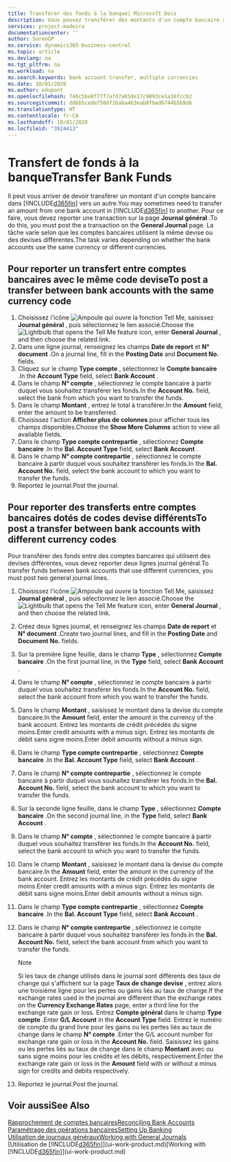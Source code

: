 ```yaml
---
title: Transférer des fonds à la banque| Microsoft Docs
description: Vous pouvez transférer des montants d'un compte bancaire à un autre, y compris dans différentes devises, en reportant la transaction dans le journal général.
services: project-madeira
documentationcenter: ''
author: SorenGP
ms.service: dynamics365-business-central
ms.topic: article
ms.devlang: na
ms.tgt_pltfrm: na
ms.workload: na
ms.search.keywords: bank account transfer, multiple currencies
ms.date: 10/01/2020
ms.author: edupont
ms.openlocfilehash: 746c5be8f77f7afd7a65de17c9893ce1a16fccb2
ms.sourcegitcommit: ddbb5cede750df1baba4b3eab8fbed6744b5b9d6
ms.translationtype: HT
ms.contentlocale: fr-CA
ms.lasthandoff: 10/01/2020
ms.locfileid: "3924413"
---
```

# <a name="transfer-bank-funds"></a><span data-ttu-id="37331-103">Transfert de fonds à la banque</span><span class="sxs-lookup"><span data-stu-id="37331-103">Transfer Bank Funds</span></span>
<span data-ttu-id="37331-104">Il peut vous arriver de devoir transférer un montant d'un compte bancaire dans [!INCLUDE[d365fin](includes/d365fin_md.md)] vers un autre.</span><span class="sxs-lookup"><span data-stu-id="37331-104">You may sometimes need to transfer an amount from one bank account in [!INCLUDE[d365fin](includes/d365fin_md.md)] to another.</span></span> <span data-ttu-id="37331-105">Pour ce faire, vous devez reporter une transaction sur la page **Journal général** .</span><span class="sxs-lookup"><span data-stu-id="37331-105">To do this, you must post the a transaction on the **General Journal** page.</span></span> <span data-ttu-id="37331-106">La tâche varie selon que les comptes bancaires utilisent la même devise ou des devises différentes.</span><span class="sxs-lookup"><span data-stu-id="37331-106">The task varies depending on whether the bank accounts use the same currency or different currencies.</span></span>

## <a name="to-post-a-transfer-between-bank-accounts-with-the-same-currency-code"></a><span data-ttu-id="37331-107">Pour reporter un transfert entre comptes bancaires avec le même code devise</span><span class="sxs-lookup"><span data-stu-id="37331-107">To post a transfer between bank accounts with the same currency code</span></span>
1. <span data-ttu-id="37331-108">Choisissez l'icône ![Ampoule qui ouvre la fonction Tell Me](media/ui-search/search_small.png "Dites-moi ce que vous voulez faire"), saisissez **Journal général** , puis sélectionnez le lien associé.</span><span class="sxs-lookup"><span data-stu-id="37331-108">Choose the ![Lightbulb that opens the Tell Me feature](media/ui-search/search_small.png "Tell me what you want to do") icon, enter **General Journal** , and then choose the related link.</span></span>
2. <span data-ttu-id="37331-109">Dans une ligne journal, renseignez les champs **Date de report** et **N° document** .</span><span class="sxs-lookup"><span data-stu-id="37331-109">On a journal line, fill in the **Posting Date** and **Document No.** fields.</span></span>
3. <span data-ttu-id="37331-110">Cliquez sur le champ **Type compte** , sélectionnez le **Compte bancaire** .</span><span class="sxs-lookup"><span data-stu-id="37331-110">In the **Account Type** field, select **Bank Account** .</span></span>
4. <span data-ttu-id="37331-111">Dans le champ **N° compte** , sélectionnez le compte bancaire à partir duquel vous souhaitez transférer les fonds.</span><span class="sxs-lookup"><span data-stu-id="37331-111">In the **Account No.** field, select the bank from which you want to transfer the funds.</span></span>
5. <span data-ttu-id="37331-112">Dans le champ **Montant** , entrez le total à transférer.</span><span class="sxs-lookup"><span data-stu-id="37331-112">In the **Amount** field, enter the amount to be transferred.</span></span>
6. <span data-ttu-id="37331-113">Choisissez l'action **Afficher plus de colonnes** pour afficher tous les champs disponibles.</span><span class="sxs-lookup"><span data-stu-id="37331-113">Choose the **Show More Columns** action to view all available fields.</span></span>
7. <span data-ttu-id="37331-114">Dans le champ **Type compte contrepartie** , sélectionnez **Compte bancaire** .</span><span class="sxs-lookup"><span data-stu-id="37331-114">In the **Bal. Account Type** field, select **Bank Account** .</span></span>
8. <span data-ttu-id="37331-115">Dans le champ **N° compte contrepartie** , sélectionnez le compte bancaire à partir duquel vous souhaitez transférer les fonds.</span><span class="sxs-lookup"><span data-stu-id="37331-115">In the **Bal. Account No.** field, select the bank account to which you want to transfer the funds.</span></span>
9. <span data-ttu-id="37331-116">Reportez le journal.</span><span class="sxs-lookup"><span data-stu-id="37331-116">Post the journal.</span></span>

## <a name="to-post-a-transfer-between-bank-accounts-with-different-currency-codes"></a><span data-ttu-id="37331-117">Pour reporter des transferts entre comptes bancaires dotés de codes devise différents</span><span class="sxs-lookup"><span data-stu-id="37331-117">To post a transfer between bank accounts with different currency codes</span></span>
<span data-ttu-id="37331-118">Pour transférer des fonds entre des comptes bancaires qui utilisent des devises différentes, vous devez reporter deux lignes journal général.</span><span class="sxs-lookup"><span data-stu-id="37331-118">To transfer funds between bank accounts that use different currencies, you must post two general journal lines.</span></span>

1. <span data-ttu-id="37331-119">Choisissez l'icône ![Ampoule qui ouvre la fonction Tell Me](media/ui-search/search_small.png "Dites-moi ce que vous voulez faire"), saisissez **Journal général** , puis sélectionnez le lien associé.</span><span class="sxs-lookup"><span data-stu-id="37331-119">Choose the ![Lightbulb that opens the Tell Me feature](media/ui-search/search_small.png "Tell me what you want to do") icon, enter **General Journal** , and then choose the related link.</span></span>
2. <span data-ttu-id="37331-120">Créez deux lignes journal, et renseignez les champs **Date de report** et **N° document** .</span><span class="sxs-lookup"><span data-stu-id="37331-120">Create two journal lines, and fill in the **Posting Date** and **Document No.** fields.</span></span>
3. <span data-ttu-id="37331-121">Sur la première ligne feuille, dans le champ **Type** , sélectionnez **Compte bancaire** .</span><span class="sxs-lookup"><span data-stu-id="37331-121">On the first journal line, in the **Type** field, select **Bank Account** .</span></span>
4. <span data-ttu-id="37331-122">Dans le champ **N° compte** , sélectionnez le compte bancaire à partir duquel vous souhaitez transférer les fonds.</span><span class="sxs-lookup"><span data-stu-id="37331-122">In the **Account No.** field, select the bank account from which you want to transfer the funds.</span></span>
5. <span data-ttu-id="37331-123">Dans le champ **Montant** , saisissez le montant dans la devise du compte bancaire.</span><span class="sxs-lookup"><span data-stu-id="37331-123">In the **Amount** field, enter the amount in the currency of the bank account.</span></span> <span data-ttu-id="37331-124">Entrez les montants de crédit précédés du signe moins.</span><span class="sxs-lookup"><span data-stu-id="37331-124">Enter credit amounts with a minus sign.</span></span> <span data-ttu-id="37331-125">Entrez les montants de débit sans signe moins.</span><span class="sxs-lookup"><span data-stu-id="37331-125">Enter debit amounts without a minus sign.</span></span>
6. <span data-ttu-id="37331-126">Dans le champ **Type compte contrepartie** , sélectionnez **Compte bancaire** .</span><span class="sxs-lookup"><span data-stu-id="37331-126">In the **Bal. Account Type** field, select **Bank Account** .</span></span>
7. <span data-ttu-id="37331-127">Dans le champ **N° compte contrepartie** , sélectionnez le compte bancaire à partir duquel vous souhaitez transférer les fonds.</span><span class="sxs-lookup"><span data-stu-id="37331-127">In the **Bal. Account No.** field, select the bank account to which you want to transfer the funds.</span></span>
8. <span data-ttu-id="37331-128">Sur la seconde ligne feuille, dans le champ **Type** , sélectionnez **Compte bancaire** .</span><span class="sxs-lookup"><span data-stu-id="37331-128">On the second journal line, in the **Type** field, select **Bank Account** .</span></span>
9. <span data-ttu-id="37331-129">Dans le champ **N° compte** , sélectionnez le compte bancaire à partir duquel vous souhaitez transférer les fonds.</span><span class="sxs-lookup"><span data-stu-id="37331-129">In the **Account No.** field, select the bank account to which you want to transfer the funds.</span></span>
10. <span data-ttu-id="37331-130">Dans le champ **Montant** , saisissez le montant dans la devise du compte bancaire.</span><span class="sxs-lookup"><span data-stu-id="37331-130">In the **Amount** field, enter the amount in the currency of the bank account.</span></span> <span data-ttu-id="37331-131">Entrez les montants de crédit précédés du signe moins.</span><span class="sxs-lookup"><span data-stu-id="37331-131">Enter credit amounts with a minus sign.</span></span> <span data-ttu-id="37331-132">Entrez les montants de débit sans signe moins.</span><span class="sxs-lookup"><span data-stu-id="37331-132">Enter debit amounts without a minus sign.</span></span>
11. <span data-ttu-id="37331-133">Dans le champ **Type compte contrepartie** , sélectionnez **Compte bancaire** .</span><span class="sxs-lookup"><span data-stu-id="37331-133">In the **Bal. Account Type** field, select **Bank Account** .</span></span>  
12. <span data-ttu-id="37331-134">Dans le champ **N° compte contrepartie** , sélectionnez le compte bancaire à partir duquel vous souhaitez transférer les fonds.</span><span class="sxs-lookup"><span data-stu-id="37331-134">In the **Bal. Account No.** field, select the bank account from which you want to transfer the funds.</span></span>

    > [!NOTE]  
    > <span data-ttu-id="37331-135">Si les taux de change utilisés dans le journal sont différents des taux de change qui s'affichent sur la page **Taux de change devise** , entrez alors une troisième ligne pour les pertes ou gains liés au taux de change.</span><span class="sxs-lookup"><span data-stu-id="37331-135">If the exchange rates used in the journal are different than the exchange rates on the **Currency Exchange Rates** page, enter a third line for the exchange rate gain or loss.</span></span> <span data-ttu-id="37331-136">Entrez **Compte général** dans le champ **Type compte** .</span><span class="sxs-lookup"><span data-stu-id="37331-136">Enter **G/L Account** in the **Account Type** field.</span></span> <span data-ttu-id="37331-137">Entrez le numéro de compte du grand livre pour les gains ou les pertes liés au taux de change dans le champ **N° compte** .</span><span class="sxs-lookup"><span data-stu-id="37331-137">Enter the G/L account number for exchange rate gain or loss in the **Account No.** field.</span></span> <span data-ttu-id="37331-138">Saisissez les gains ou les pertes liés au taux de change dans le champ **Montant** avec ou sans signe moins pour les crédits et les débits, respectivement.</span><span class="sxs-lookup"><span data-stu-id="37331-138">Enter the exchange rate gain or loss in the **Amount** field with or without a minus sign for credits and debits respectively.</span></span>
13. <span data-ttu-id="37331-139">Reportez le journal.</span><span class="sxs-lookup"><span data-stu-id="37331-139">Post the journal.</span></span>

## <a name="see-also"></a><span data-ttu-id="37331-140">Voir aussi</span><span class="sxs-lookup"><span data-stu-id="37331-140">See Also</span></span>
[<span data-ttu-id="37331-141">Rapprochement de comptes bancaires</span><span class="sxs-lookup"><span data-stu-id="37331-141">Reconciling Bank Accounts</span></span>](bank-manage-bank-accounts.md)  
[<span data-ttu-id="37331-142">Paramétrage des opérations bancaires</span><span class="sxs-lookup"><span data-stu-id="37331-142">Setting Up Banking</span></span>](bank-setup-banking.md)  
[<span data-ttu-id="37331-143">Utilisation de journaux généraux</span><span class="sxs-lookup"><span data-stu-id="37331-143">Working with General Journals</span></span>](ui-work-general-journals.md)  
<span data-ttu-id="37331-144">[Utilisation de [!INCLUDE[d365fin](includes/d365fin_md.md)]](ui-work-product.md)</span><span class="sxs-lookup"><span data-stu-id="37331-144">[Working with [!INCLUDE[d365fin](includes/d365fin_md.md)]](ui-work-product.md)</span></span>
